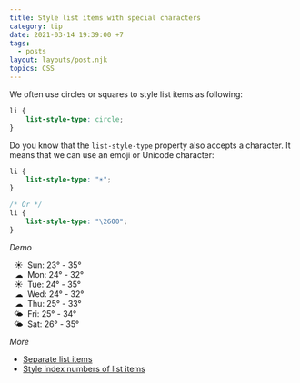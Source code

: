 ```yaml
---
title: Style list items with special characters
category: tip
date: 2021-03-14 19:39:00 +7
tags:
  - posts
layout: layouts/post.njk
topics: CSS
---
```


We often use circles or squares to style list items as following:

```css
li {
    list-style-type: circle;
}
```

Do you know that the `list-style-type` property also accepts a character. It means that we can use an emoji or Unicode character:

```css
li {
    list-style-type: "☀️";
}

/* Or */
li {
    list-style-type: "\2600";
}
```

_Demo_
<style>
.demo__weather li {
    padding-left: 0.5rem;
}
.demo__weather--sun {
    list-style-type: "\2600";
}
.demo__weather--cloud {
    list-style-type: "\2601";
}
.demo__weather--sun-cloud {
    list-style-type: "\1F324";
}
</style>

<ul class="demo__weather">
    <li class="demo__weather--sun">Sun: 23° - 35°</li>
    <li class="demo__weather--cloud">Mon: 24° - 32°</li>
    <li class="demo__weather--sun">Tue: 24° - 35°</li>
    <li class="demo__weather--cloud">Wed: 24° - 32°</li>
    <li class="demo__weather--cloud">Thu: 25° - 33°</li>
    <li class="demo__weather--sun-cloud">Fri: 25° - 34°</li>
    <li class="demo__weather--sun-cloud">Sat: 26° - 35°</li>
</ul>

_More_

* [Separate list items](/separate-list-items.html)
* [Style index numbers of list items](/style-index-numbers-of-list-items.html)